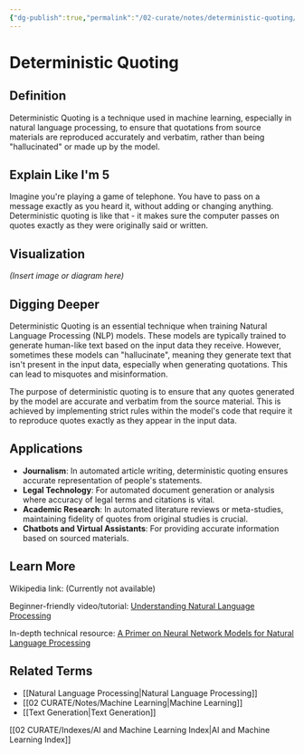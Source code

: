 ```yaml
---
{"dg-publish":true,"permalink":"/02-curate/notes/deterministic-quoting/","title":"Deterministic Quoting","tags":["machine-learning","ai","natural-language-processing"]}
---
```


# Deterministic Quoting

## **Definition**  
Deterministic Quoting is a technique used in machine learning, especially in natural language processing, to ensure that quotations from source materials are reproduced accurately and verbatim, rather than being "hallucinated" or made up by the model.

## **Explain Like I'm 5**  
Imagine you're playing a game of telephone. You have to pass on a message exactly as you heard it, without adding or changing anything. Deterministic quoting is like that - it makes sure the computer passes on quotes exactly as they were originally said or written.

## **Visualization**  
*(Insert image or diagram here)*

## **Digging Deeper**
Deterministic Quoting is an essential technique when training Natural Language Processing (NLP) models. These models are typically trained to generate human-like text based on the input data they receive. However, sometimes these models can "hallucinate", meaning they generate text that isn't present in the input data, especially when generating quotations. This can lead to misquotes and misinformation.

The purpose of deterministic quoting is to ensure that any quotes generated by the model are accurate and verbatim from the source material. This is achieved by implementing strict rules within the model's code that require it to reproduce quotes exactly as they appear in the input data.

## **Applications**  
- **Journalism**: In automated article writing, deterministic quoting ensures accurate representation of people's statements.
- **Legal Technology**: For automated document generation or analysis where accuracy of legal terms and citations is vital.
- **Academic Research**: In automated literature reviews or meta-studies, maintaining fidelity of quotes from original studies is crucial.
- **Chatbots and Virtual Assistants**: For providing accurate information based on sourced materials.
  
## **Learn More**  
Wikipedia link: (Currently not available)

Beginner-friendly video/tutorial: [Understanding Natural Language Processing](https://www.youtube.com/watch?v=5ctbvkAMtI0)

In-depth technical resource: [A Primer on Neural Network Models for Natural Language Processing](http://u.cs.biu.ac.il/~yogo/nnlp.pdf)

## **Related Terms**  
- [[Natural Language Processing\|Natural Language Processing]]
- [[02 CURATE/Notes/Machine Learning\|Machine Learning]]
- [[Text Generation\|Text Generation]]

[[02 CURATE/Indexes/AI and Machine Learning Index\|AI and Machine Learning Index]]